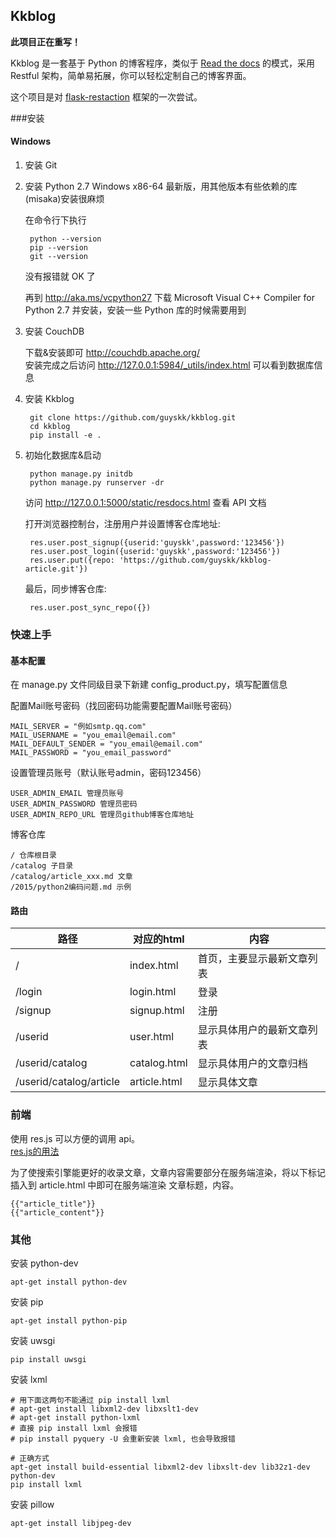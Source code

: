 ## Kkblog

**此项目正在重写！**


Kkblog 是一套基于 Python 的博客程序，类似于 [Read the docs](https://readthedocs.org/) 的模式，采用 Restful 架构，简单易拓展，你可以轻松定制自己的博客界面。

这个项目是对 [flask-restaction](https://github.com/guyskk/flask-restaction) 框架的一次尝试。


###安装

#### Windows 

1. 安装 Git
2. 安装 Python 2.7 Windows x86-64 最新版，用其他版本有些依赖的库(misaka)安装很麻烦

	在命令行下执行

		python --version
		pip --version
		git --version

	没有报错就 OK 了

	再到 http://aka.ms/vcpython27 下载 Microsoft Visual C++ Compiler for Python 2.7
	并安装，安装一些 Python 库的时候需要用到

4. 安装 CouchDB

	下载&安装即可
	http://couchdb.apache.org/  
	安装完成之后访问 http://127.0.0.1:5984/_utils/index.html 可以看到数据库信息

3. 安装 Kkblog
	
		git clone https://github.com/guyskk/kkblog.git
		cd kkblog
		pip install -e .

4. 初始化数据库&启动
		
		python manage.py initdb
		python manage.py runserver -dr

	访问 http://127.0.0.1:5000/static/resdocs.html 查看 API 文档

	打开浏览器控制台，注册用户并设置博客仓库地址:

		res.user.post_signup({userid:'guyskk',password:'123456'})
		res.user.post_login({userid:'guyskk',password:'123456'})
		res.user.put({repo: 'https://github.com/guyskk/kkblog-article.git'})
	
	最后，同步博客仓库:

		res.user.post_sync_repo({})
	
### 快速上手


#### 基本配置

在 manage.py 文件同级目录下新建 config_product.py，填写配置信息

配置Mail账号密码（找回密码功能需要配置Mail账号密码）

	MAIL_SERVER = "例如smtp.qq.com"
	MAIL_USERNAME = "you_email@email.com"
	MAIL_DEFAULT_SENDER = "you_email@email.com"
	MAIL_PASSWORD = "you_email_password"

设置管理员账号（默认账号admin，密码123456）

	USER_ADMIN_EMAIL 管理员账号
	USER_ADMIN_PASSWORD 管理员密码
	USER_ADMIN_REPO_URL 管理员github博客仓库地址


博客仓库
	
	/ 仓库根目录
	/catalog 子目录
	/catalog/article_xxx.md 文章
	/2015/python2编码问题.md 示例

#### 路由
	
路径                    | 对应的html        | 内容
----------------------- | ----------------- | --------------------------
/                       | index.html        | 首页，主要显示最新文章列表
/login                  | login.html        | 登录
/signup                 | signup.html       | 注册
/userid                 | user.html         | 显示具体用户的最新文章列表
/userid/catalog         | catalog.html      | 显示具体用户的文章归档
/userid/catalog/article | article.html      | 显示具体文章


### 前端

使用 res.js 可以方便的调用 api。  
[res.js的用法](http://flask-restaction.readthedocs.org/zh/latest/quickstart.html#res-js)


为了使搜索引擎能更好的收录文章，文章内容需要部分在服务端渲染，将以下标记插入到 article.html 中即可在服务端渲染 文章标题，内容。

	{{"article_title"}}
	{{"article_content"}}


### 其他

安装 python-dev

	apt-get install python-dev

安装 pip

	apt-get install python-pip

安装 uwsgi

	pip install uwsgi

安装 lxml

	# 用下面这两句不能通过 pip install lxml
	# apt-get install libxml2-dev libxslt1-dev
	# apt-get install python-lxml
	# 直接 pip install lxml 会报错
	# pip install pyquery -U 会重新安装 lxml, 也会导致报错

	# 正确方式
	apt-get install build-essential libxml2-dev libxslt-dev lib32z1-dev python-dev
	pip install lxml

安装 pillow

	apt-get install libjpeg-dev
	
